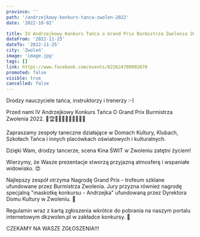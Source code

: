 ```yaml
---
province: ''
path: '/andrzejkowy-konkurs-tanca-zwolen-2022'
date: '2022-10-02'

title: IV Andrzejkowy Konkurs Tańca o Grand Prix Burmistrza Zwolenia 2022
dateFrom: '2022-11-25'
dateTo: '2022-11-25'
city: 'Zwoleń'
image: 'image.jpg'
tags: []
link: https://www.facebook.com/events/822624709092670
promoted: false
visible: true
cancelled: false
---
```

Drodzy nauczyciele tańca, instruktorzy i trenerzy :-)

Przed nami IV Andrzejkowy Konkurs Tańca O Grand Prix Burmistrza Zwolenia 2022. 🤩🏆😍🤩😍💃🕺👯‍♀️👯‍♂️

Zapraszamy zespoły taneczne działające w Domach Kultury, Klubach, Szkołach Tańca i innych placówkach oświatowych i kulturalnych.

Dzięki Wam, drodzy tancerze, scena Kina ŚWIT w Zwoleniu zatętni życiem!

Wierzymy, że Wasze prezentacje stworzą przyjazną atmosferę i wspaniałe widowisko. 😍

Najlepszy zespół otrzyma Nagrodę Grand Prix - trofeum szklane ufundowane przez Burmistrza Zwolenia. Jury przyzna również nagrodę specjalną "maskotkę konkursu - Andrzejka" ufundowaną przez Dyrektora Domu Kultury w Zwoleniu. 🐻

Regulamin wraz z kartą zgłoszenia wkrótce do pobrania na naszym portalu internetowym dkzwolen.pl w zakładce konkursy. 🙂

CZEKAMY NA WASZE ZGŁOSZENIA!!! 
